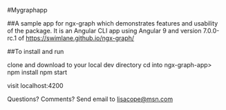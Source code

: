 
#Mygraphapp

##A sample app for ngx-graph which demonstrates features and usability of the package. It is an Angular CLI app using Angular 9 and version 7.0.0-rc.1 of https://swimlane.github.io/ngx-graph/

##To install and run

clone and download to your local dev directory
cd into ngx-graph-app>
npm install
npm start

visit localhost:4200

Questions? Comments? Send email to lisacope@msn.com
